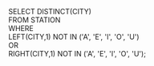 SELECT DISTINCT(CITY)
<br>
FROM STATION
<br>
WHERE
<br>
LEFT(CITY,1) NOT IN ('A', 'E', 'I', 'O', 'U')
<br>
OR
<br>
RIGHT(CITY,1) NOT IN ('A', 'E', 'I', 'O', 'U');
